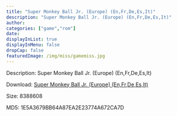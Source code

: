 ```yaml
---
title: "Super Monkey Ball Jr. (Europe) (En,Fr,De,Es,It)"
description: "Super Monkey Ball Jr. (Europe) (En,Fr,De,Es,It)"
author: 
categories: ["game","rom"]
date: 
displayInList: true
displayInMenu: false
dropCap: false
featuredImage: /img/miss/gamemiss.jpg
---
```


Description: Super Monkey Ball Jr. (Europe) (En,Fr,De,Es,It)

Download: <a style="text-decoration:underline;" href="https://mega.nz/#!GKAy2C5C!_4XfO7FaMNx0KSWory_IE9hEilWKJrG_PH8GOYKavII" target = "_blank" rel = "nofollow" > Super Monkey Ball Jr. (Europe) (En,Fr,De,Es,It)</a>

Size: 8388608

MD5: 1E5A3679BB64A87EA2E23774A672CA7D


